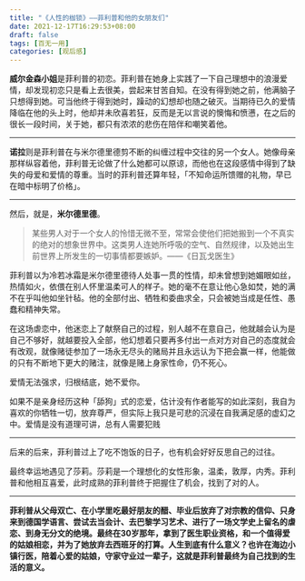 ```yaml
---
title: "《人性的枷锁》——菲利普和他的女朋友们"
date: 2021-12-17T16:29:53+08:00
draft: false
tags: [百无一用]
categories: [观后感]
---
```


**威尔金森小姐**是菲利普的初恋。菲利普在她身上实践了一下自己理想中的浪漫爱情，却发现初恋只是看上去很美，尝起来甘苦自知。在没有得到她之前，他满脑子只想得到她。可当他终于得到她时，躁动的幻想却也随之破灭。当期待已久的爱情降临在他的头上时，他却并未欣喜若狂，反而是无以言说的懊悔和愤懑，在之后的很长一段时间，关于她，都只有浓浓的悲伤在陪伴和嘲笑着他。

---

**诺拉**则是菲利普在与米尔德里德剪不断的纠缠过程中交往的另一个女人。她像母亲那样纵容着他，菲利普无论做了什么她都可以原谅，而他也在这段感情中得到了缺失的母爱和爱情的尊重。当时的菲利普还算年轻，「不知命运所馈赠的礼物，早已在暗中标明了价格」。

---

然后，就是，**米尔德里德**。

> 某些男人对于一个女人的怜惜无微不至，常常会使他们把她搬到一个不真实的绝对的想象世界中。这类男人连她所呼吸的空气、自然规律，以及她出生前世界上所发生的一切事情都要嫉妒。——《日瓦戈医生》

菲利普以为冷若冰霜是米尔德里德待人处事一贯的性情，却未曾想到她媚眼如丝，热情如火，依偎在别人怀里温柔可人的样子。她的毫不在意让他心急如焚，她的满不在乎叫他如坐针毡。他的全部付出、牺牲和委曲求全，只会被她当成是任性、愚蠢和精神失常。

在这场虐恋中，他迷恋上了献祭自己的过程，别人越不在意自己，他就越会认为是自己不够好，就越要投入全部，他幻想着只要再多付出一点对方对自己的态度就会有改观，就像赌徒参加了一场永无尽头的赌局并且永远认为下把会赢一样，他能做的只有不断地下更大的赌注，就像是赌上身家性命，仍不死心。

爱情无法强求，归根结底，她不爱你。

如果不是亲身经历这种「舔狗」式的恋爱，估计没有作者能写的如此深刻，我自为喜欢的你牺牲一切，放弃尊严，但实际上我只是可悲的沉浸在自我满足感的虚幻之中。爱情是没有道理可讲，总有人需要犯贱

---

后来的后来，菲利普过上了吃不饱饭的日子，也有机会好好反思自己的过往。

最终幸运地遇见了莎莉。莎莉是一个理想化的女性形象，温柔，敦厚，内秀。菲利普和他相互喜爱，此时成熟的菲利普终于把握住了机会，找到了对的人。

---



**菲利普从父母双亡、在小学里吃最好朋友的醋、毕业后放弃了对宗教的信仰、只身来到德国学语言、尝试去当会计、去巴黎学习艺术、进行了一场文学史上留名的虐恋、到身无分文的绝境。最终在30岁那年，拿到了医生职业资格，和一个值得爱的姑娘相恋，并为了她放弃去西班牙的打算。人生到底有什么意义？也许在海边小镇行医，陪着心爱的姑娘，守家守业过一辈子，这就是菲利普最终为自己找到的生活的意义。**



